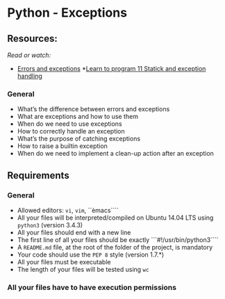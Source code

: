 # Python - Exceptions

## Resources:
_Read or watch:_
* [Errors and exceptions](https://docs.python.org/3.4/tutorial/errors.html)
*[Learn to program 11 Statick and exception handling](https://www.youtube.com/watch?v=7vbgD-3s-w4)

### General

* What’s the difference between errors and exceptions
* What are exceptions and how to use them
* When do we need to use exceptions
* How to correctly handle an exception
* What’s the purpose of catching exceptions
* How to raise a builtin exception
* When do we need to implement a clean-up action after an exception

## Requirements
### General

* Allowed editors: ```vi```, ```vim```, ``èmacs````
* All your files will be interpreted/compiled on Ubuntu 14.04 LTS using ```python3``` (version 3.4.3)
* All your files should end with a new line
* The first line of all your files should be exactly ```#!/usr/bin/python3````
* A ```README.md``` file, at the root of the folder of the project, is mandatory
* Your code should use the ```PEP 8``` style (version 1.7.*)
* All your files must be executable
* The length of your files will be tested using ```wc```

### All your files have to have execution permissions